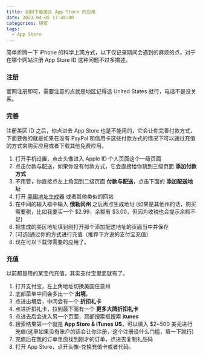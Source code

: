 ```yaml
---
title: 如何下载美区 App Store 的应用
date: 2023-04-05 17:48:00
categories: 随笔
tags:
  - App Store
---
```


简单折腾一下 iPhone 的科学上网方式，以下仅记录期间会遇到的麻烦的点，对于在哪个网站注册 App Store ID 这种问题不过多描述。

<!-- more -->

### 注册

官网注册即可，需要注意的点就是地区记得选 United States 就行，电话不是没关系。

### 完善

注册美区 ID 之后，你点进去 App Store 也是不能用的，它会让你完善付款方式，
下面要做的就是如果在没有 PayPal 和信用卡这些付款方式的情况下可以通过充值的方式来购买应用或者下载其他免费应用。

1. 打开手机设置，点击头像进入 Apple ID 个人页面这个一级页面
2. 点击付款与配送，如果你没有付款方式，它会直接给你跳到三级页面 **添加付款方式**
3. 不用管，你直接点左上角回到二级页面 **付款与配送**，点击下面的 **添加配送地址**
4. 打开 [美国地址生成器](https://www.meiguodizhi.com/) 或者其他类似的网站
5. 在中间的输入框中输入 **俄勒冈州** 之后再点生成地址 (如果是其他州的话，购买需要税，比如我要买一个 $2.99，余额有 $3.00，但因为收税也会提示余额不足)
6. 把生成的美区地址填到刚打开那个添加配送地址的页面当中并保存
7. [可选]通过你的方式进行充值（推荐下方说的支付宝充值）
8. 现在可以下载你需要的应用了。

### 充值

以前都是用的某宝代充值，其实支付宝里面就有了。

1. 打开支付宝，左上角地址切换美国任意州
2. 底部菜单中间会多出一个 **出境**，
3. 点进出境后，中间会有一个 **折扣礼卡**
4. 点进折扣礼卡，拉到最下面有一个 **更多大牌折扣礼卡**
5. 点进去后会进入另一个页面，顶部搜索框搜索 **itunes**
6. 搜索结果第一个就是 **App Store & iTunes US**，可以填入 $2~500 美元进行充值(这里如果没有账户的话会让你注册，这个注册没什么门槛，填一下就行)
7. 充值后在我的订单里面找到刚才的订单，点进去复制礼品码
8. 打开 App Store，点开头像-兑换充值卡或者代码。